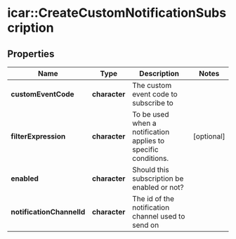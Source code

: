 # icar::CreateCustomNotificationSubscription


## Properties

Name | Type | Description | Notes
------------ | ------------- | ------------- | -------------
**customEventCode** | **character** | The custom event code to subscribe to | 
**filterExpression** | **character** | To be used when a notification applies to specific conditions. | [optional] 
**enabled** | **character** | Should this subscription be enabled or not? | 
**notificationChannelId** | **character** | The id of the notification channel used to send on | 


